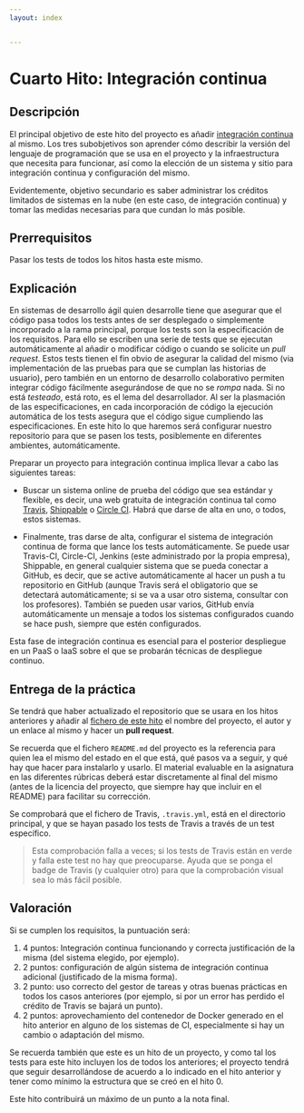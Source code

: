 ```yaml
---
layout: index


---
```

# Cuarto Hito: Integración continua

## Descripción

El principal objetivo de este hito del proyecto es añadir
[integración continua](http://jj.github.io/CC/documentos/temas/Integracion_continua)
al mismo. Los tres subobjetivos son aprender cómo describir la versión del
lenguaje de programación que se usa en el proyecto y la infraestructura que
necesita para funcionar, así como la elección de un sistema y sitio para
integración continua y configuración del mismo.

Evidentemente, objetivo secundario es saber administrar los créditos limitados
de sistemas en la nube (en este caso, de integración continua) y tomar las
medidas necesarias para que cundan lo más posible.

## Prerrequisitos

Pasar los tests de todos los hitos hasta este mismo.

## Explicación

En sistemas de desarrollo ágil quien desarrolle tiene que asegurar que el código
pasa todos los tests antes de ser desplegado o simplemente incorporado a la rama
principal, porque los tests son la especificación de los requisitos. Para ello
se escriben una serie de tests que se ejecutan automáticamente al añadir o
modificar código o cuando se solicite un *pull request*. Estos tests tienen el
fin obvio de asegurar la calidad del mismo (via implementación de las pruebas
para que se cumplan las historias de usuario), pero también en un entorno de
desarrollo colaborativo permiten integrar código fácilmente asegurándose de que
no se *rompa* nada. Si no está *testeado*, está roto, es el lema del
desarrollador. Al ser la plasmación de las especificaciones, en cada
incorporación de código la ejecución automática de los tests asegura que el
código sigue cumpliendo las especificaciones. En este hito lo que haremos será
configurar nuestro repositorio para que se pasen los tests, posiblemente en
diferentes ambientes, automáticamente.

Preparar un proyecto para integración continua implica llevar a cabo
las siguientes tareas:

- Buscar un sistema online de prueba del código que sea estándar y flexible, es
  decir, una web gratuita de integración continua tal como
  [Travis](https://travis-ci.com), [Shippable](https://app.shippable.com/) o
  [Circle CI](https://circle-ci.com). Habrá que darse de alta en uno, o todos,
  estos sistemas.

- Finalmente, tras darse de alta, configurar el sistema de integración continua
  de forma que lance los tests automáticamente. Se puede usar Travis-CI,
  Circle-CI, Jenkins (este administrado por la propia empresa), Shippable, en
  general cualquier sistema que se pueda conectar a GitHub, es decir, que se
  active automáticamente al hacer un push a tu repositorio en GitHub (aunque
  Travis será el obligatorio que se detectará automáticamente; si se va a usar
  otro sistema, consultar con los profesores).  También se pueden usar varios,
  GitHub envía automáticamente un mensaje a todos los sistemas configurados
  cuando se hace push, siempre que estén configurados.

Esta fase de integración continua es esencial para el posterior
despliegue en un PaaS o IaaS sobre el que se probarán técnicas de despliegue
continuo.

## Entrega de la práctica

Se tendrá que haber actualizado el repositorio que se usara en los hitos
anteriores y añadir al
[fichero de este hito](https://github.com/JJ/CC-21-22/blob/master/proyectos/4.md)
el nombre del proyecto, el autor y un enlace al mismo y hacer un **pull
request**.

Se recuerda que el fichero `README.md` del proyecto es la referencia para quien
lea el mismo del estado en el que está, qué pasos va a seguir, y qué hay que
hacer para instalarlo y usarlo. El material evaluable en la asignatura en las
diferentes rúbricas deberá estar discretamente al final del mismo (antes de la
licencia del proyecto, que siempre hay que incluir en el README) para facilitar
su corrección.

Se comprobará que el fichero de Travis, `.travis.yml`, está en el
directorio principal, y que se hayan pasado los tests de Travis a
través de un test específico.

> Esta comprobación falla a veces; si los tests de Travis están en
> verde y falla este test no hay que preocuparse. Ayuda que se ponga
> el badge de Travis (y cualquier otro) para que la comprobación
> visual sea lo más fácil posible.

## Valoración

Si se cumplen los requisitos, la
puntuación será:

1. 4 puntos: Integración continua funcionando y correcta justificación
   de la misma (del sistema elegido, por ejemplo).
2. 2 puntos: configuración de algún sistema de integración continua
   adicional (justificado de la misma forma).
3. 2 punto: uso correcto del gestor de tareas y otras buenas prácticas en todos
   los casos anteriores (por ejemplo, si por un error has perdido el crédito de
   Travis se bajará un punto).
4. 2 puntos: aprovechamiento del contenedor de Docker generado en el
   hito anterior en alguno de los sistemas de CI, especialmente si hay
   un cambio o adaptación del mismo.

Se recuerda también que este es un hito de un proyecto, y como tal los
tests para este hito incluyen los de todos los anteriores; el proyecto
tendrá que seguir desarrollándose de acuerdo a lo indicado en el hito
anterior y tener como mínimo la estructura que se creó en el
hito 0.

Este hito contribuirá un máximo de un punto a la nota final.
